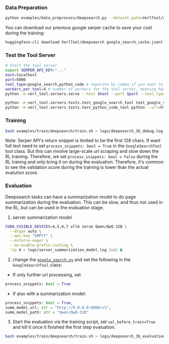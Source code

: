 ### Data Preparation
```bash
python examples/data_preprocess/deepsearch.py --dataset_path=VerlTool/deepsearch
```

You can download our previous google serper cache to save your cost during the training:
```bash
huggingface-cli download VerlTool/deepsearch google_search_cache.jsonl --local-dir ~/.verl_cache --repo-type dataset
```

### Test the Tool Server
```bash
# Start the tool server
export SERPER_API_KEY="..."
host=localhost
port=5000
tool_type=google_search,python_code # separate by comma if you want to start multiple tool servers
workers_per_tool=4 # number of workers for the tool server, meaning how many threads will be used to handle a single tool request with multiple trajectories
python -m verl_tool.servers.serve --host $host --port $port --tool_type $tool_type --workers_per_tool $workers_per_tool --use_ray True & # run in background
```
```bash
python -m verl_tool.servers.tests.test_google_search_tool test_google_search --url=http://localhost:5000/get_observation
python -m verl_tool.servers.tests.test_python_code_tool python --url=http://localhost:5000/get_observation
```
### Training
```bash
bash examples/train/deepsearch/train.sh > logs/deepsearch_3b_debug.log 2>&1 &
```

Note: Serper API's return snippet is limited to be the first 128 chars. If want full text need to set `process_snippets: bool = True` in the `GoogleSearchTool` tool class. But this can involve large-scale url scraping and slow down the RL training. Therefore, we set `process_snippets: bool = False` during the RL trainng and only bring it on during the evaluation. Therefore, it's common to see the validation score during the training is lower than the actual evalution score.

### Evaluation
Deepsearch tasks can have a summarization model to do page summarization during the evaluation. This can be slow, and thus not used in the RL, but can be used in the evaluation stage.

1. server summarization model
```bash
CUDA_VISIBLE_DEVICES=4,5,6,7 vllm serve Qwen/QwQ-32B \
  --dtype auto \
  --api-key "EMPTY" \
  --enforce-eager \
  --no-enable-prefix-caching \
  -tp 4 > logs/server_summarization_model.log 2>&1 &
```

2. change the [`google_search.py`](../../../verl_tool/servers/tools/google_search.py) and set the following in the `GoogleSearchTool` class:

- If only further url processing, set 
```python
process_snippets: bool = True
```
- If also with a summarization model:
```python
process_snippets: bool = True,
summ_model_url: str = "http://0.0.0.0:8000/v1",
summ_model_path: str = "Qwen/QwQ-32B"
```
3. Start the evaluation via the training script, set `val_before_train=True` and kill it once it finished the first step evaluation.
```bash
bash examples/train/deepsearch/train.sh > logs/deepsearch_3b_evaluation.log 2>&1 &
```



